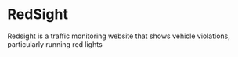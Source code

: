 # RedSight

Redsight is a traffic monitoring website that shows vehicle violations, particularly running red lights